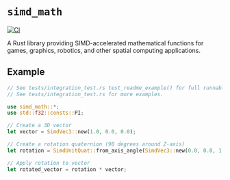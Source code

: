 # `simd_math`

[![CI](https://github.com/tsnl/simd_math/actions/workflows/ci.yml/badge.svg)](https://github.com/tsnl/simd_math/actions/workflows/ci.yml)

A Rust library providing SIMD-accelerated mathematical functions for games, graphics, robotics, and other spatial computing applications.

## Example

```rust
// See tests/integration_test.rs test_readme_example() for full runnable code.
// See tests/integration_test.rs for more examples.

use simd_math::*;
use std::f32::consts::PI;

// Create a 3D vector
let vector = SimdVec3::new(1.0, 0.0, 0.0);

// Create a rotation quaternion (90 degrees around Z-axis)
let rotation = SimdUnitQuat::from_axis_angle(SimdVec3::new(0.0, 0.0, 1.0), PI / 2.0);

// Apply rotation to vector
let rotated_vector = rotation * vector;
```

